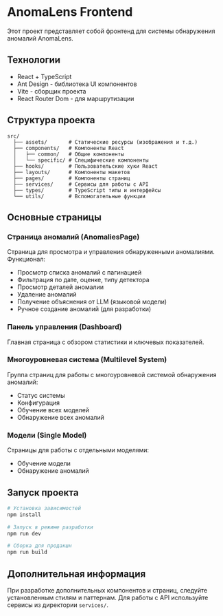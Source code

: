 # AnomaLens Frontend

Этот проект представляет собой фронтенд для системы обнаружения аномалий AnomaLens.

## Технологии

- React + TypeScript
- Ant Design - библиотека UI компонентов
- Vite - сборщик проекта
- React Router Dom - для маршрутизации

## Структура проекта

```
src/
  ├── assets/       # Статические ресурсы (изображения и т.д.)
  ├── components/   # Компоненты React
  │   ├── common/   # Общие компоненты
  │   └── specific/ # Специфические компоненты
  ├── hooks/        # Пользовательские хуки React
  ├── layouts/      # Компоненты макетов
  ├── pages/        # Компоненты страниц
  ├── services/     # Сервисы для работы с API
  ├── types/        # TypeScript типы и интерфейсы
  └── utils/        # Вспомогательные функции
```

## Основные страницы

### Страница аномалий (AnomaliesPage)

Страница для просмотра и управления обнаруженными аномалиями. Функционал:

- Просмотр списка аномалий с пагинацией
- Фильтрация по дате, оценке, типу детектора
- Просмотр деталей аномалии
- Удаление аномалий
- Получение объяснения от LLM (языковой модели)
- Ручное создание аномалий (для разработки)

### Панель управления (Dashboard)

Главная страница с обзором статистики и ключевых показателей.

### Многоуровневая система (Multilevel System)

Группа страниц для работы с многоуровневой системой обнаружения аномалий:
- Статус системы
- Конфигурация
- Обучение всех моделей
- Обнаружение всех аномалий

### Модели (Single Model)

Страницы для работы с отдельными моделями:
- Обучение модели
- Обнаружение аномалий

## Запуск проекта

```bash
# Установка зависимостей
npm install

# Запуск в режиме разработки
npm run dev

# Сборка для продакшн
npm run build
```

## Дополнительная информация

При разработке дополнительных компонентов и страниц, следуйте установленным стилям и паттернам. Для работы с API используйте сервисы из директории `services/`.
